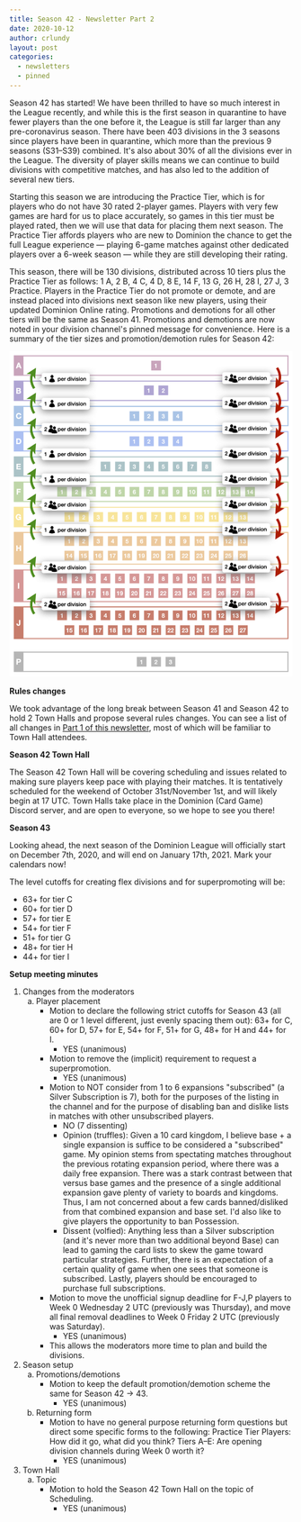 ```yaml
---
title: Season 42 - Newsletter Part 2
date: 2020-10-12
author: crlundy
layout: post
categories:
  - newsletters
  - pinned
---
```

Season 42 has started! We have been thrilled to have so much interest in the League recently, and while this is the first season in quarantine to have fewer players than the one before it, the League is still far larger than any pre-coronavirus season. There have been 403 divisions in the 3 seasons since players have been in quarantine, which more than the previous 9 seasons (S31–S39) combined. It's also about 30% of all the divisions ever in the League. The diversity of player skills means we can continue to build divisions with competitive matches, and has also led to the addition of several new tiers.

Starting this season we are introducing the Practice Tier, which is for players who do not have 30 rated 2-player games. Players with very few games are hard for us to place accurately, so games in this tier must be played rated, then we will use that data for placing them next season. The Practice Tier affords players who are new to Dominion the chance to get the full League experience — playing 6-game matches against other dedicated players over a 6-week season — while they are still developing their rating.

This season, there will be 130 divisions, distributed across 10 tiers plus the Practice Tier as follows: 1 A, 2 B, 4 C, 4 D, 8 E, 14 F, 13 G, 26 H, 28 I, 27 J, 3 Practice. Players in the Practice Tier do not promote or demote, and are instead placed into divisions next season like new players, using their updated Dominion Online rating. Promotions and demotions for all other tiers will be the same as Season 41. Promotions and demotions are now noted in your division channel's pinned message for convenience. Here is a summary of the tier sizes and promotion/demotion rules for Season 42:

![Top one promotes in BCEFH; top two promote in DGIJ. Bottom two demote. Players in the Practice Tier will be re-placed like new players in Season 43.](/img/uploads/season-42-tier-chart.png "Season 42 -> 43 Promotion Diagram")

**Rules changes**

We took advantage of the long break between Season 41 and Season 42 to hold 2 Town Halls and propose several rules changes. You can see a list of all changes in [Part 1 of this newsletter](https://dominionleague.org/2020/10/10/season-42-newsletter-part-1.html), most of which will be familiar to Town Hall attendees.

**Season 42 Town Hall**

The Season 42 Town Hall will be covering scheduling and issues related to making sure players keep pace with playing their matches. It is tentatively scheduled for the weekend of October 31st/November 1st, and will likely begin at 17 UTC. Town Halls take place in the Dominion (Card Game) Discord server, and are open to everyone, so we hope to see you there!

**Season 43**

Looking ahead, the next season of the Dominion League will officially start on December 7th, 2020, and will end on January 17th, 2021. Mark your calendars now!

The level cutoffs for creating flex divisions and for superpromoting will be:
* 63+ for tier C
* 60+ for tier D
* 57+ for tier E
* 54+ for tier F
* 51+ for tier G
* 48+ for tier H
* 44+ for tier I

**Setup meeting minutes**

<ol>							
<li>Changes from the moderators<ol type='a'>	<li>Player placement<ul>	<li>Motion to declare the following strict cutoffs for Season 43 (all are 0 or 1 level different, just evenly spacing them out): 63+ for C, 60+ for D, 57+ for E, 54+ for F, 51+ for G, 48+ for H and 44+ for I.<ul>	<li>YES (unanimous)</li>	</ul></li>			
		<li>Motion to remove the (implicit) requirement to request a superpromotion.<ul>	<li>YES (unanimous)</li>	</ul></li>			
		<li>Motion to NOT consider from 1 to 6 expansions "subscribed" (a Silver Subscription is 7), both for the purposes of the listing in the channel and for the purpose of disabling ban and dislike lists in matches with other unsubscribed players.<ul>	<li>NO (7 dissenting)</li>	</li>			
		<li>Opinion (truffles): Given a 10 card kingdom, I believe base + a single expansion is suffice to be considered a "subscribed" game. My opinion stems from spectating matches throughout the previous rotating expansion period, where there was a daily free expansion. There was a stark contrast between that versus base games and the presence of a single additional expansion gave plenty of variety to boards and kingdoms. Thus, I am not concerned about a few cards banned/disliked from that combined expansion and base set. I'd also like to give players the opportunity to ban Possession.<ul>		</ul></li>			
		<li>Dissent (volfied): Anything less than a Silver subscription (and it's never more than two additional beyond Base) can lead to gaming the card lists to skew the game toward particular strategies. Further, there is an expectation of a certain quality of game when one sees that someone is subscribed. Lastly, players should be encouraged to purchase full subscriptions.<ul>		</ul></ul></li>			
		<li>Motion to move the unofficial signup deadline for F-J,P players to Week 0 Wednesday 2 UTC (previously was Thursday), and move all final removal deadlines to Week 0 Friday 2 UTC (previously was Saturday).<ul>	<li>YES (unanimous)</li>	</ul></li>			
		<li>This allows the moderators more time to plan and build the divisions.<ul>		</ul></li>	</ul></li>	</ol></li>	
<li>Season setup<ol type='a'>	<li>Promotions/demotions<ul>	<li>Motion to keep the default promotion/demotion scheme the same for Season 42 -> 43.<ul>	<li>YES (unanimous)</li>	</ul></li>	</ul></li>		
	<li>Returning form<ul>	<li>Motion to have no general purpose returning form questions but direct some specific forms to the following: Practice Tier Players: How did it go, what did you think? Tiers A–E: Are opening division channels during Week 0 worth it?<ul>	<li>YES (unanimous)</li>	</ul></li>	</ul></li>	</ol></li>	
<li>Town Hall<ol type='a'>	<li>Topic<ul>	<li>Motion to hold the Season 42 Town Hall on the topic of Scheduling.<ul>	<li>YES (unanimous)</li>				</ul></li></ul></li></ol></li></ol>